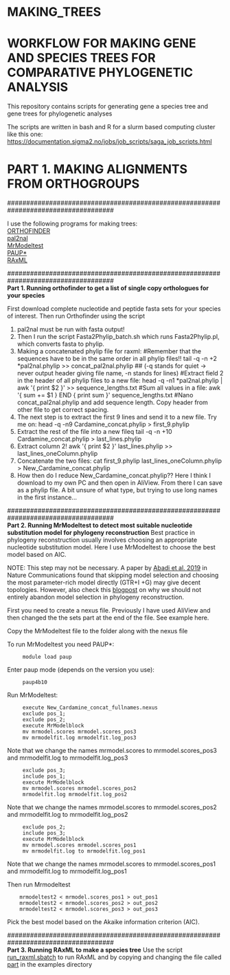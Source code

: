 # MAKING_TREES
# WORKFLOW FOR MAKING GENE AND SPECIES TREES FOR COMPARATIVE PHYLOGENETIC ANALYSIS
This repository contains scripts for generating gene a species tree and gene trees for phylogenetic analyses 

The scripts are written in bash and R for a slurm based computing cluster like this one: https://documentation.sigma2.no/jobs/job_scripts/saga_job_scripts.html

# PART 1. MAKING ALIGNMENTS FROM ORTHOGROUPS
#################################################################################### <br />

I use the following programs for making trees: <br />
[ORTHOFINDER](https://github.com/davidemms/OrthoFinder) <br />
[pal2nal](http://www.bork.embl.de/pal2nal/) <br />
[MrModeltest](https://github.com/nylander/MrModeltest2) <br />
[PAUP*](https://paup.phylosolutions.com/) <br />
[RAxML](https://cme.h-its.org/exelixis/web/software/raxml) <br />

#################################################################################### <br />
**Part 1. Running orthofinder to get a list of single copy orthologues for your species** 

First download complete nucleotide and peptide fasta sets for your species of interest. Then run Orthofinder using the script 

1. pal2nal must be run with fasta output!
2. Then I run the script Fasta2Phylip_batch.sh which runs Fasta2Phylip.pl, which converts fasta to phylip.
3. Making a concatenated phylip file for raxml:
    #Remember that the sequences have to be in the same order in all phylip files!!
    tail -q -n +2 *pal2nal.phylip >> concat_pal2nal.phylip ## (-q stands for quiet -> never output header giving file name, -n stands for lines)
    #Extract field 2 in the header of all phylip files to a new file:
    head -q -n1 *pal2nal.phylip | awk '{ print $2 }' >> sequence_lengths.txt
    #Sum all values in a file:
    awk '{ sum += $1 } END { print sum }' sequence_lengths.txt
    #Nano concat_pal2nal.phylip and add sequence length. Copy header from other file to get correct spacing.
4. The next step is to extract the first 9 lines and send it to a new file. Try me on:
     head -q -n9 Cardamine_concat.phylip > first_9.phylip
5. Extract the rest of the file into a new fileq
     tail -q -n +10 Cardamine_concat.phylip > last_lines.phylip
6. Extract column 2!
     awk '{ print $2 }' last_lines.phylip >> last_lines_oneColumn.phylip
7. Concatenate the two files:
     cat first_9.phylip last_lines_oneColumn.phylip > New_Cardamine_concat.phylip
8. How then do I reduce New_Cardamine_concat.phylip??
     Here I think I download to my own PC and then open in AliView. From there I can save as a phylip file. A bit unsure of what type, but trying to use long names in the first instance...

#################################################################################### <br />
**Part 2. Running MrModeltest to detect most suitable nucleotide substitution model for phylogeny reconstruction** 
Best practice in phylogeny reconstruction usually involves choosing an appropriate nucleotide substitution model. Here I use MrModeltest to choose the best model based on AIC. 

NOTE: This step may not be necessary. A paper by [Abadi et al. 2019](https://www.nature.com/articles/s41467-019-08822-w) in Nature Communications found that skipping model selection and choosing the most parameter-rich model directly (GTR+I +G) may give decent topologies. However, also check this [blogpost](https://www.michaelgerth.net/news--blog/why-we-should-not-abandon-model-selection-in-phylogeny-reconstruction) on why we should not entirely abandon model selection in phylogeny reconstruction. 

First you need to create a nexus file. Previously I have used AliView and then changed the the sets part at the end of the file. See example here. 

Copy the MrModeltest file to the folder along with the nexus file

To run MrModeltest you need PAUP*:
```
     module load paup
```

Enter paup mode (depends on the version you use): 
```
     paup4b10 
```

Run MrModeltest:
```
     execute New_Cardamine_concat_fullnames.nexus
     exclude pos_1;
     exclude pos_2;
     execute MrModelblock
     mv mrmodel.scores mrmodel.scores_pos3
     mv mrmodelfit.log mrmodelfit.log_pos3
```
Note that we change the names mrmodel.scores to mrmodel.scores_pos3 and mrmodelfit.log to mrmodelfit.log_pos3

```
     exclude pos_3;
     include pos_1;
     execute MrModelblock
     mv mrmodel.scores mrmodel.scores_pos2
     mrmodelfit.log mrmodelfit.log_pos2
```

Note that we change the names mrmodel.scores to mrmodel.scores_pos2 and mrmodelfit.log to mrmodelfit.log_pos2

```
     exclude pos_2;
     include pos_3;
     execute MrModelblock
     mv mrmodel.scores mrmodel.scores_pos1
     mv mrmodelfit.log to mrmodelfit.log_pos1
```

Note that we change the names mrmodel.scores to mrmodel.scores_pos1 and mrmodelfit.log to mrmodelfit.log_pos1

Then run Mrmodeltest
```
    mrmodeltest2 < mrmodel.scores_pos1 > out_pos1 
    mrmodeltest2 < mrmodel.scores_pos2 > out_pos2 
    mrmodeltest2 < mrmodel.scores_pos3 > out_pos3 
```

Pick the best model based on the Akaike information criterion (AIC).

#################################################################################### <br />
**Part 3. Running RAxML to make a species tree**
Use the script [run_raxml.sbatch](https://github.com/siribi/MAKING_TREES/blob/main/scripts/run_raxml.sbatch) to run RAxML and by copying and changing the file called [part](https://github.com/siribi/MAKING_TREES/blob/main/examples/part) in the examples directory

